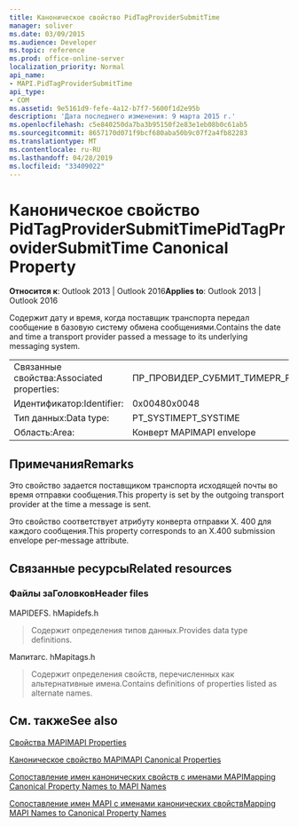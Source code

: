 ```yaml
---
title: Каноническое свойство PidTagProviderSubmitTime
manager: soliver
ms.date: 03/09/2015
ms.audience: Developer
ms.topic: reference
ms.prod: office-online-server
localization_priority: Normal
api_name:
- MAPI.PidTagProviderSubmitTime
api_type:
- COM
ms.assetid: 9e5161d9-fefe-4a12-b7f7-5600f1d2e95b
description: 'Дата последнего изменения: 9 марта 2015 г.'
ms.openlocfilehash: c5e840250da7ba3b95150f2e83e1eb08b0c61ab5
ms.sourcegitcommit: 8657170d071f9bcf680aba50b9c07f2a4fb82283
ms.translationtype: MT
ms.contentlocale: ru-RU
ms.lasthandoff: 04/28/2019
ms.locfileid: "33409022"
---
```

# <a name="pidtagprovidersubmittime-canonical-property"></a><span data-ttu-id="34059-103">Каноническое свойство PidTagProviderSubmitTime</span><span class="sxs-lookup"><span data-stu-id="34059-103">PidTagProviderSubmitTime Canonical Property</span></span>

  
  
<span data-ttu-id="34059-104">**Относится к**: Outlook 2013 | Outlook 2016</span><span class="sxs-lookup"><span data-stu-id="34059-104">**Applies to**: Outlook 2013 | Outlook 2016</span></span> 
  
<span data-ttu-id="34059-105">Содержит дату и время, когда поставщик транспорта передал сообщение в базовую систему обмена сообщениями.</span><span class="sxs-lookup"><span data-stu-id="34059-105">Contains the date and time a transport provider passed a message to its underlying messaging system.</span></span>
  
|||
|:-----|:-----|
|<span data-ttu-id="34059-106">Связанные свойства:</span><span class="sxs-lookup"><span data-stu-id="34059-106">Associated properties:</span></span>  <br/> |<span data-ttu-id="34059-107">ПР_ПРОВИДЕР_СУБМИТ_ТИМЕ</span><span class="sxs-lookup"><span data-stu-id="34059-107">PR_PROVIDER_SUBMIT_TIME</span></span>  <br/> |
|<span data-ttu-id="34059-108">Идентификатор:</span><span class="sxs-lookup"><span data-stu-id="34059-108">Identifier:</span></span>  <br/> |<span data-ttu-id="34059-109">0x0048</span><span class="sxs-lookup"><span data-stu-id="34059-109">0x0048</span></span>  <br/> |
|<span data-ttu-id="34059-110">Тип данных:</span><span class="sxs-lookup"><span data-stu-id="34059-110">Data type:</span></span>  <br/> |<span data-ttu-id="34059-111">PT_SYSTIME</span><span class="sxs-lookup"><span data-stu-id="34059-111">PT_SYSTIME</span></span>  <br/> |
|<span data-ttu-id="34059-112">Область:</span><span class="sxs-lookup"><span data-stu-id="34059-112">Area:</span></span>  <br/> |<span data-ttu-id="34059-113">Конверт MAPI</span><span class="sxs-lookup"><span data-stu-id="34059-113">MAPI envelope</span></span>  <br/> |
   
## <a name="remarks"></a><span data-ttu-id="34059-114">Примечания</span><span class="sxs-lookup"><span data-stu-id="34059-114">Remarks</span></span>

<span data-ttu-id="34059-115">Это свойство задается поставщиком транспорта исходящей почты во время отправки сообщения.</span><span class="sxs-lookup"><span data-stu-id="34059-115">This property is set by the outgoing transport provider at the time a message is sent.</span></span>
  
<span data-ttu-id="34059-116">Это свойство соответствует атрибуту конверта отправки X. 400 для каждого сообщения.</span><span class="sxs-lookup"><span data-stu-id="34059-116">This property corresponds to an X.400 submission envelope per-message attribute.</span></span> 
  
## <a name="related-resources"></a><span data-ttu-id="34059-117">Связанные ресурсы</span><span class="sxs-lookup"><span data-stu-id="34059-117">Related resources</span></span>

### <a name="header-files"></a><span data-ttu-id="34059-118">Файлы заГоловков</span><span class="sxs-lookup"><span data-stu-id="34059-118">Header files</span></span>

<span data-ttu-id="34059-119">MAPIDEFS. h</span><span class="sxs-lookup"><span data-stu-id="34059-119">Mapidefs.h</span></span>
  
> <span data-ttu-id="34059-120">Содержит определения типов данных.</span><span class="sxs-lookup"><span data-stu-id="34059-120">Provides data type definitions.</span></span>
    
<span data-ttu-id="34059-121">Мапитагс. h</span><span class="sxs-lookup"><span data-stu-id="34059-121">Mapitags.h</span></span>
  
> <span data-ttu-id="34059-122">Содержит определения свойств, перечисленных как альтернативные имена.</span><span class="sxs-lookup"><span data-stu-id="34059-122">Contains definitions of properties listed as alternate names.</span></span>
    
## <a name="see-also"></a><span data-ttu-id="34059-123">См. также</span><span class="sxs-lookup"><span data-stu-id="34059-123">See also</span></span>



[<span data-ttu-id="34059-124">Свойства MAPI</span><span class="sxs-lookup"><span data-stu-id="34059-124">MAPI Properties</span></span>](mapi-properties.md)
  
[<span data-ttu-id="34059-125">Каноническое свойство MAPI</span><span class="sxs-lookup"><span data-stu-id="34059-125">MAPI Canonical Properties</span></span>](mapi-canonical-properties.md)
  
[<span data-ttu-id="34059-126">Сопоставление имен канонических свойств с именами MAPI</span><span class="sxs-lookup"><span data-stu-id="34059-126">Mapping Canonical Property Names to MAPI Names</span></span>](mapping-canonical-property-names-to-mapi-names.md)
  
[<span data-ttu-id="34059-127">Сопоставление имен MAPI с именами канонических свойств</span><span class="sxs-lookup"><span data-stu-id="34059-127">Mapping MAPI Names to Canonical Property Names</span></span>](mapping-mapi-names-to-canonical-property-names.md)

